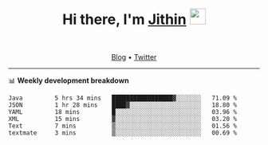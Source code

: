 <h1 align="center">Hi there, I'm <a href="https://jithset.github.io/" target="_blank">Jithin</a> <img
src="https://github.com/blackcater/blackcater/raw/main/images/Hi.gif" height="32" /></h1>

<br />

<p align="center">
  <a href="https://jithset.github.io">Blog</a> •
  <a href="https://twitter.com/jithset">Twitter</a>
</p>

---

📊 **Weekly development breakdown**

<!--START_SECTION:waka-->

```text
Java         5 hrs 34 mins   █████████████████▓░░░░░░░   71.09 %
JSON         1 hr 28 mins    ████▓░░░░░░░░░░░░░░░░░░░░   18.80 %
YAML         18 mins         █░░░░░░░░░░░░░░░░░░░░░░░░   03.96 %
XML          15 mins         ▓░░░░░░░░░░░░░░░░░░░░░░░░   03.20 %
Text         7 mins          ▒░░░░░░░░░░░░░░░░░░░░░░░░   01.56 %
textmate     3 mins          ▒░░░░░░░░░░░░░░░░░░░░░░░░   00.69 %
```

<!--END_SECTION:waka-->

